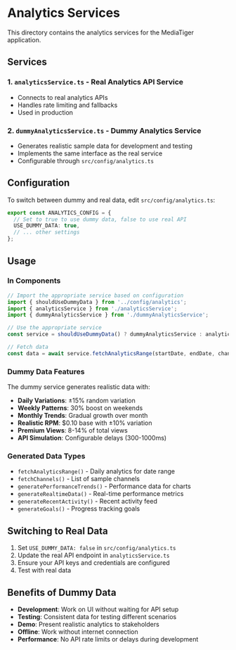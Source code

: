 # Analytics Services

This directory contains the analytics services for the MediaTiger application.

## Services

### 1. `analyticsService.ts` - Real Analytics API Service
- Connects to real analytics APIs
- Handles rate limiting and fallbacks
- Used in production

### 2. `dummyAnalyticsService.ts` - Dummy Analytics Service
- Generates realistic sample data for development and testing
- Implements the same interface as the real service
- Configurable through `src/config/analytics.ts`

## Configuration

To switch between dummy and real data, edit `src/config/analytics.ts`:

```typescript
export const ANALYTICS_CONFIG = {
  // Set to true to use dummy data, false to use real API
  USE_DUMMY_DATA: true,
  // ... other settings
};
```

## Usage

### In Components

```typescript
// Import the appropriate service based on configuration
import { shouldUseDummyData } from '../config/analytics';
import { analyticsService } from './analyticsService';
import { dummyAnalyticsService } from './dummyAnalyticsService';

// Use the appropriate service
const service = shouldUseDummyData() ? dummyAnalyticsService : analyticsService;

// Fetch data
const data = await service.fetchAnalyticsRange(startDate, endDate, channel);
```

### Dummy Data Features

The dummy service generates realistic data with:

- **Daily Variations**: ±15% random variation
- **Weekly Patterns**: 30% boost on weekends
- **Monthly Trends**: Gradual growth over month
- **Realistic RPM**: $0.10 base with ±10% variation
- **Premium Views**: 8-14% of total views
- **API Simulation**: Configurable delays (300-1000ms)

### Generated Data Types

- `fetchAnalyticsRange()` - Daily analytics for date range
- `fetchChannels()` - List of sample channels
- `generatePerformanceTrends()` - Performance data for charts
- `generateRealtimeData()` - Real-time performance metrics
- `generateRecentActivity()` - Recent activity feed
- `generateGoals()` - Progress tracking goals

## Switching to Real Data

1. Set `USE_DUMMY_DATA: false` in `src/config/analytics.ts`
2. Update the real API endpoint in `analyticsService.ts`
3. Ensure your API keys and credentials are configured
4. Test with real data

## Benefits of Dummy Data

- **Development**: Work on UI without waiting for API setup
- **Testing**: Consistent data for testing different scenarios
- **Demo**: Present realistic analytics to stakeholders
- **Offline**: Work without internet connection
- **Performance**: No API rate limits or delays during development
